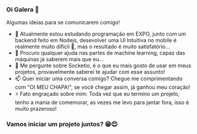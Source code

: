 ### Oi Galera 👋

Algumas ideias para se comunicarem comigo!

- 🌱 Atualmente estou estudando programação em EXPO, junto com um backend feito em Nodejs, desevolver uma UI Intuitiva no mobile é realmente muito difícil 🥵, mas o resultado é muito satisfatório...
- 🤔 Procuro qualquer ajuda nas partes de machine learning, capaz das máquinas já saberem mais que eu...
- 💬 Me pergunte sobre Socketio, é o que eu mais gosto de usar em meus projetos, provavelmente saberei te ajudar com esse assunto!
- 📫 Quer iniciar uma conversa comigo? Chegue me comprimentando com "OI MEU CHAPA!", se você chegar assim, já ganhou meu coração!
- ⚡ Fato engraçado sobre mim: Toda vez que eu termino um projeto, tenho a mania de comemorar, as vezes me levo para jantar fora, isso é muito prazeroso!

### Vamos iniciar um projeto juntos? 😁😊
